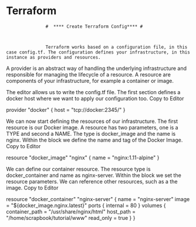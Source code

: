 # Terraform 
                   #  **** Create Terraform Config**** #
                   
                   
                   
                   Terraform works based on a configuration file, in this case config.tf. The configuration defines your infrastructure, in this instance as providers and resources.
                   
A provider is an abstract way of handling the underlying infrastructure and responsible for managing the lifecycle of a resource.
A resource are components of your infrastructure, for example a container or image.


The editor allows us to write the config.tf file. The first section defines a docker host where we want to apply our configuration too.
Copy to Editor

provider "docker" {
  host = "tcp://docker:2345/"
}

We can now start defining the resources of our infrastructure. The first resource is our Docker image. A resource has two parameters, one is a TYPE and second a NAME. The type is docker_image and the name is nginx. Within the block we define the name and tag of the Docker Image.
Copy to Editor


resource "docker_image" "nginx" {
  name = "nginx:1.11-alpine"
}


We can define our container resource. The resource type is docker_container and name as nginx-server. Within the block we set the resource parameters. We can reference other resources, such as a the image.
Copy to Editor


resource "docker_container" "nginx-server" {
  name = "nginx-server"
  image = "${docker_image.nginx.latest}"
  ports {
    internal = 80
  }
  volumes {
    container_path  = "/usr/share/nginx/html"
    host_path = "/home/scrapbook/tutorial/www"
    read_only = true
  }
}


